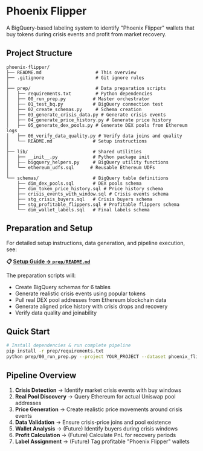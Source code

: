# Phoenix Flipper

A BigQuery-based labeling system to identify "Phoenix Flipper" wallets that buy tokens during crisis events and profit from market recovery.

## Project Structure

```
phoenix-flipper/
├── README.md                    # This overview
├── .gitignore                   # Git ignore rules
│
├── prep/                        # Data preparation scripts
│   ├── requirements.txt         # Python dependencies
│   ├── 00_run_prep.py          # Master orchestrator  
│   ├── 01_test_bq.py           # BigQuery connection test
│   ├── 02_create_schemas.py     # Schema creation
│   ├── 03_generate_crisis_data.py # Generate crisis events
│   ├── 04_generate_price_history.py # Generate price history
│   ├── 05_generate_dex_pools.py # Generate DEX pools from Ethereum logs
│   ├── 06_verify_data_quality.py # Verify data joins and quality
│   └── README.md               # Setup instructions
│
├── lib/                        # Shared utilities
│   ├── __init__.py             # Python package init
│   ├── bigquery_helpers.py     # BigQuery utility functions
│   └── ethereum_udfs.sql      # Reusable Ethereum UDFs
│
└── schemas/                    # BigQuery table definitions
    ├── dim_dex_pools.sql       # DEX pools schema
    ├── dim_token_price_history.sql # Price history schema  
    ├── crisis_events_with_window.sql # Crisis events schema
    ├── stg_crisis_buyers.sql   # Crisis buyers schema
    ├── stg_profitable_flippers.sql # Profitable flippers schema
    └── dim_wallet_labels.sql   # Final labels schema
```

## Preparation and Setup

For detailed setup instructions, data generation, and pipeline execution, see:

**📋 [Setup Guide → `prep/README.md`](prep/README.md)**

The preparation scripts will:
- Create BigQuery schemas for 6 tables
- Generate realistic crisis events using popular tokens
- Pull real DEX pool addresses from Ethereum blockchain data
- Generate aligned price history with crisis drops and recovery
- Verify data quality and joinability

## Quick Start

```bash
# Install dependencies & run complete pipeline
pip install -r prep/requirements.txt
python prep/00_run_prep.py --project YOUR_PROJECT --dataset phoenix_flipper
```

## Pipeline Overview

1. **Crisis Detection** → Identify market crisis events with buy windows
2. **Real Pool Discovery** → Query Ethereum for actual Uniswap pool addresses  
3. **Price Generation** → Create realistic price movements around crisis events
4. **Data Validation** → Ensure crisis-price joins and pool existence
5. **Wallet Analysis** → (Future) Identify buyers during crisis windows
6. **Profit Calculation** → (Future) Calculate PnL for recovery periods
7. **Label Assignment** → (Future) Tag profitable "Phoenix Flipper" wallets
